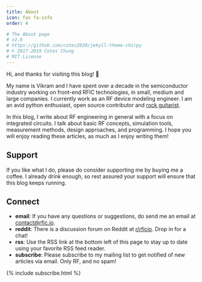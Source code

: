 ```yaml
---
title: About
icon: fas fa-info
order: 4

# The About page
# v2.0
# https://github.com/cotes2020/jekyll-theme-chirpy
# © 2017-2019 Cotes Chung
# MIT License
---
```



Hi, and thanks for visiting this blog! :wave:

My name is Vikram and I have spent over a decade in the semiconductor industry working on front-end RFIC technologies, in small, medium and large companies. I currently work as an RF device modeling engineer. I am an avid python enthusiast, open source contributor and [rock guitarist](https://blackearth.in/).

In this blog, I write about  RF engineering in general with a focus on integrated circuits. I talk about basic RF concepts, simulation tools, measurement methods, design approaches, and programming. I hope you will enjoy reading these articles, as much as I enjoy writing them! 

## Support
If you like what I do, please do consider supporting me by buying me a coffee. I already drink enough, so rest assured your support will ensure that this blog keeps running.

## Connect

- **email**: If you have any questions or suggestions, do send me an email at [contact@rfic.io](mailto:contact@rfic.io). 
- **reddit**: There is a discussion forum on Reddit at [r/rficio](https://www.reddit.com/r/rficio/). Drop in for a chat!
- **rss**: Use the RSS link at the bottom left of this page to stay up to date using your favorite RSS feed reader.
- **subscribe**: Please subscribe to my mailing list to get notified of new articles via email. Only RF, and no spam!

<html>
    {% include subscribe.html %}
</html>

